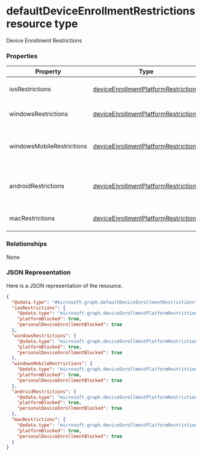 ﻿# defaultDeviceEnrollmentRestrictions resource type

Device Enrollment Restrictions
### Properties
|Property|Type|Description|
|---|---|---|
|iosRestrictions|[deviceEnrollmentPlatformRestrictions](../resources/intune_onboarding_deviceEnrollmentPlatformRestrictions.md)|Restrictions on iOS enrollment|
|windowsRestrictions|[deviceEnrollmentPlatformRestrictions](../resources/intune_onboarding_deviceEnrollmentPlatformRestrictions.md)|Restrictions on Android enrollment|
|windowsMobileRestrictions|[deviceEnrollmentPlatformRestrictions](../resources/intune_onboarding_deviceEnrollmentPlatformRestrictions.md)|Restrictions on Windows Mobile enrollment|
|androidRestrictions|[deviceEnrollmentPlatformRestrictions](../resources/intune_onboarding_deviceEnrollmentPlatformRestrictions.md)|Restrictions on Windows Desktop enrollment|
|macRestrictions|[deviceEnrollmentPlatformRestrictions](../resources/intune_onboarding_deviceEnrollmentPlatformRestrictions.md)|Restrictions on Mac enrollment|

### Relationships
None
### JSON Representation
Here is a JSON representation of the resource.
<!-- {
  "blockType": "resource",
  "keyProperty": "id",
  "@odata.type": "microsoft.graph.defaultDeviceEnrollmentRestrictions"
}
-->
```json
{
  "@odata.type": "#microsoft.graph.defaultDeviceEnrollmentRestrictions",
  "iosRestrictions": {
    "@odata.type": "microsoft.graph.deviceEnrollmentPlatformRestrictions",
    "platformBlocked": true,
    "personalDeviceEnrollmentBlocked": true
  },
  "windowsRestrictions": {
    "@odata.type": "microsoft.graph.deviceEnrollmentPlatformRestrictions",
    "platformBlocked": true,
    "personalDeviceEnrollmentBlocked": true
  },
  "windowsMobileRestrictions": {
    "@odata.type": "microsoft.graph.deviceEnrollmentPlatformRestrictions",
    "platformBlocked": true,
    "personalDeviceEnrollmentBlocked": true
  },
  "androidRestrictions": {
    "@odata.type": "microsoft.graph.deviceEnrollmentPlatformRestrictions",
    "platformBlocked": true,
    "personalDeviceEnrollmentBlocked": true
  },
  "macRestrictions": {
    "@odata.type": "microsoft.graph.deviceEnrollmentPlatformRestrictions",
    "platformBlocked": true,
    "personalDeviceEnrollmentBlocked": true
  }
}
```


